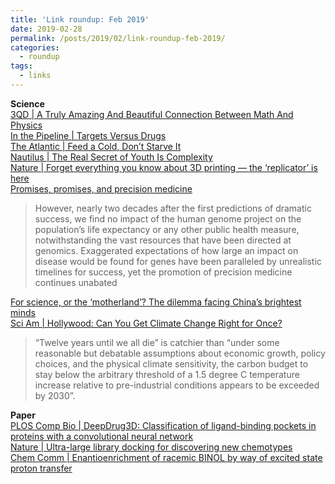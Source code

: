 ```yaml
---
title: 'Link roundup: Feb 2019'
date: 2019-02-28
permalink: /posts/2019/02/link-roundup-feb-2019/
categories:
  - roundup
tags:
  - links
---
```


**Science**  
[3QD \| A Truly Amazing And Beautiful Connection Between Math And Physics](https://www.3quarksdaily.com/3quarksdaily/2019/02/a-truly-amazing-and-beautiful-connection-between-math-and-physics.html)  
[In the Pipeline \| Targets Versus Drugs](https://blogs.sciencemag.org/pipeline/archives/2019/02/05/targets-versus-drugs)  
[The Atlantic \| Feed a Cold, Don’t Starve It](https://www.theatlantic.com/science/archive/2016/09/glucose-inflammation/498965/)  
[Nautilus \| The Real Secret of Youth Is Complexity](http://nautil.us/issue/68/context/the-real-secret-of-youth-is-complexity-rp)  
[Nature \| Forget everything you know about 3D printing — the ‘replicator’ is here](https://www.nature.com/articles/d41586-018-07798-9)  
[Promises, promises, and precision medicine](https://www.jci.org/articles/view/126119)  
>However, nearly two decades after the first predictions of dramatic success, we find no impact of the human genome project on the population’s life expectancy or any other public health measure, notwithstanding the vast resources that have been directed at genomics. Exaggerated expectations of how large an impact on disease would be found for genes have been paralleled by unrealistic timelines for success, yet the promotion of precision medicine continues unabated
  
[For science, or the ‘motherland’? The dilemma facing China’s brightest minds](https://supchina.com/2019/01/30/for-science-or-the-motherland-chinas-brightest-minds/)  
[Sci Am \| Hollywood: Can You Get Climate Change Right for Once?](https://blogs.scientificamerican.com/hot-planet/hollywood-can-you-get-climate-change-right-for-once/)  
> “Twelve years until we all die” is catchier than “under some reasonable but debatable assumptions about economic growth, policy choices, and the physical climate sensitivity, the carbon budget to stay below the arbitrary threshold of a 1.5 degree C temperature increase relative to pre-industrial conditions appears to be exceeded by 2030”.
  
**Paper**  
[PLOS Comp Bio \| DeepDrug3D: Classification of ligand-binding pockets in proteins with a convolutional neural network](https://journals.plos.org/ploscompbiol/article?id=10.1371/journal.pcbi.1006718)  
[Nature \| Ultra-large library docking for discovering new chemotypes](https://www.nature.com/articles/s41586-019-0917-9)   
[Chem Comm \| Enantioenrichment of racemic BINOL by way of excited state proton transfer](https://pubs.rsc.org/en/Content/ArticleLanding/2019/CC/C8CC07949H#!divAbstract)  
<!-- 
**Others**   
-->



